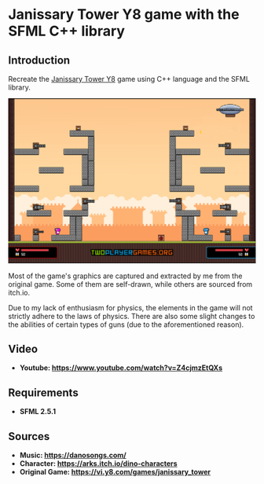 # Janissary Tower Y8 game with the SFML C++ library

## Introduction

Recreate the [Janissary Tower Y8](https://vi.y8.com/games/janissary_tower) game using C++ language and the SFML library.

<img src="anh/intro.png" alt="drawing"/>

Most of the game's graphics are captured and extracted by me from the original game. Some of them are self-drawn, while others are sourced from itch.io.

Due to my lack of enthusiasm for physics, the elements in the game will not strictly adhere to the laws of physics. There are also some slight changes to the abilities of certain types of guns (due to the aforementioned reason).

## Video

* **Youtube: https://www.youtube.com/watch?v=Z4cjmzEtQXs**
  
## Requirements

* **SFML 2.5.1**

## Sources

* **Music: https://danosongs.com/**
* **Character:  https://arks.itch.io/dino-characters**
* **Original Game: https://vi.y8.com/games/janissary_tower**
